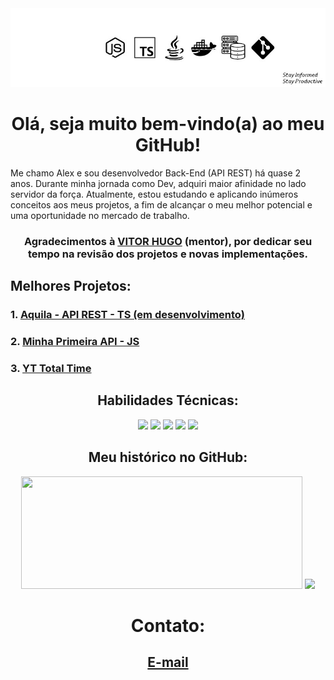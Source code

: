 <div align="center">
   <img src="./1721580892981.jpg">

   <h1>Olá, seja muito bem-vindo(a) ao meu GitHub!</h1>
</div>

<div align="left">
   <p>Me chamo Alex e sou desenvolvedor Back-End (API REST) há quase 2 anos.
   Durante minha jornada como Dev, adquiri maior afinidade no lado servidor da força.
   Atualmente, estou estudando e aplicando inúmeros conceitos aos meus projetos, a fim de alcançar o meu melhor potencial e uma oportunidade no mercado de trabalho.</p>
</div>

<div align="center">
   <h3>Agradecimentos à <a href="https://www.linkedin.com/in/vitorhcs/">VITOR HUGO</a> (mentor), por dedicar seu tempo na revisão dos projetos e novas implementações.</h3>
</div>

## Melhores Projetos:

<div align="left">
   <h3>1. <a href="https://github.com/AlexSnider/Aquila-Project">Aquila - API REST - TS (em desenvolvimento)</a></h3>
   <h3>2. <a href="https://github.com/AlexSnider/Projeto-API-e-commerce-Node.js">Minha Primeira API - JS</a></h3>
   <h3>3. <a href="https://github.com/AlexSnider/YoutubeTotalTime">YT Total Time</a></h3>
</div>


<div align="center">
   <h2>Habilidades Técnicas:</h2>
   
  <img src="https://img.shields.io/badge/JavaScript-F7DF1E?style=for-the-badge&logo=javascript&logoColor=black">
  <img src="https://img.shields.io/badge/TypeScript-007ACC?style=for-the-badge&logo=typescript&logoColor=white">
  <img src="https://img.shields.io/badge/Node.js-43853D?style=for-the-badge&logo=node.js&logoColor=white">
  <img src="https://img.shields.io/badge/MySQL-00000F?style=for-the-badge&logo=mysql&logoColor=white">
  <img src="https://img.shields.io/badge/MongoDB-4EA94B?style=for-the-badge&logo=mongodb&logoColor=white">
</div>


<div align="center">
  <h2>Meu histórico no GitHub:</h2>
   <img height="180em" width="450em" src="https://github-readme-stats.vercel.app/api?username=AlexSnider&show_icons=true&theme=tokyonight">
   <img height="180em" src="https://github-readme-stats.vercel.app/api/top-langs/?username=AlexSnider&layout=compact&theme=tokyonight">
</div>

<div align="center">
   <h1>Contato:</h1>
      <h2><a href="https://linktr.ee/techdev8">E-mail</a></h2>
</div>

